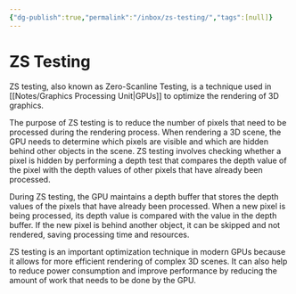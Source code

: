 ```yaml
---
{"dg-publish":true,"permalink":"/inbox/zs-testing/","tags":[null]}
---
```




# ZS Testing
ZS testing, also known as Zero-Scanline Testing, is a technique used in [[Notes/Graphics Processing Unit\|GPUs]] to optimize the rendering of 3D graphics.

The purpose of ZS testing is to reduce the number of pixels that need to be processed during the rendering process. When rendering a 3D scene, the GPU needs to determine which pixels are visible and which are hidden behind other objects in the scene. ZS testing involves checking whether a pixel is hidden by performing a depth test that compares the depth value of the pixel with the depth values of other pixels that have already been processed.

During ZS testing, the GPU maintains a depth buffer that stores the depth values of the pixels that have already been processed. When a new pixel is being processed, its depth value is compared with the value in the depth buffer. If the new pixel is behind another object, it can be skipped and not rendered, saving processing time and resources.

ZS testing is an important optimization technique in modern GPUs because it allows for more efficient rendering of complex 3D scenes. It can also help to reduce power consumption and improve performance by reducing the amount of work that needs to be done by the GPU.
